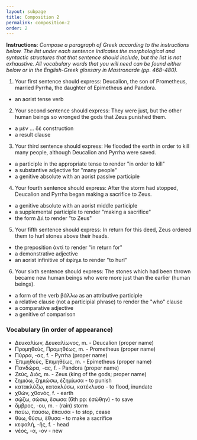 ```yaml
---
layout: subpage
title: Composition 2
permalink: composition-2
order: 2
---
```


**Instructions**: *Compose a paragraph of Greek according to the instructions below. The list under each sentence indicates the morphological and syntactic structures that that sentence should include, but the list is not exhaustive. All vocabulary words that you will need can be found either below or in the English-Greek glossary in Mastronarde (pp. 468-480).*

1. Your first sentence should express: Deucalion, the son of Prometheus, married Pyrrha, the daughter of Epimetheus and Pandora.
  * an aorist tense verb

2. Your second sentence should express: They were just, but the other human beings so wronged the gods that Zeus punished them.
  * a μέν ... δέ construction
  * a result clause

3. Your third sentence should express: He flooded the earth in order to kill many people, although Deucalion and Pyrrha were saved.
  * a participle in the appropriate tense to render "in order to kill"
  * a substantive adjective for "many people"
  * a genitive absolute with an aorist passive participle

4. Your fourth sentence should express: After the storm had stopped, Deucalion and Pyrrha began making a sacrifice to Zeus.
  * a genitive absolute with an aorist middle participle
  * a supplemental participle to render "making a sacrifice"
  * the form Διί to render "to Zeus"

5. Your fifth sentence should express: In return for this deed, Zeus ordered them to hurl stones above their heads.
  * the preposition ἀντί to render "in return for"
  * a demonstrative adjective
  * an aorist infinitive of ἐφίημι to render "to hurl"

6. Your sixth sentence should express: The stones which had been thrown became new human beings who were more just than the earlier (human beings).
  * a form of the verb βάλλω as an attributive participle
  * a relative clause (not a participial phrase) to render the "who" clause
  * a comparative adjective
  * a genitive of comparison

### Vocabulary (in order of appearance)

* Δευκαλίων, Δευκαλίωνος, m. - Deucalion (proper name)
* Προμηθεύς, Προμηθέως, m. - Prometheus (proper name)
* Πύρρα, -ας, f. - Pyrrha (proper name)
* Ἐπιμηθεύς, Ἐπιμηθέως, m. - Epimetheus (proper name)
* Πανδώρα, -ας, f. - Pandora (proper name)
* Ζεύς, Διός, m. - Zeus (king of the gods; proper name)
* ζημιόω, ζημιώσω, ἐζημίωσα - to punish
* κατακλύζω, κατακλύσω, κατέκλυσα - to flood, inundate
* χθών, χθονός, f. - earth
* σῴζω, σώσω, ἔσωσα (6th pp: ἐσώθην) - to save
* ὄμβρος, -ου, m. - (rain) storm
* παύω, παύσω, ἔπαυσα - to stop, cease
* θύω, θύσω, ἔθυσα - to make a sacrifice
* κεφαλή, -ῆς, f. - head
* νέος, -α, -ον - new
